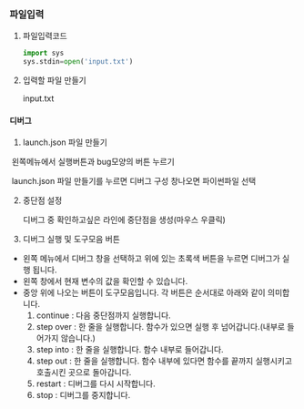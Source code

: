 ### 파일입력

1. 파일입력코드

   ```python
   import sys
   sys.stdin=open('input.txt')
   ```

   

2. 입력할 파일 만들기

   input.txt

#### 디버그

1. launch.json 파일 만들기

​	왼쪽메뉴에서 실행버튼과  bug모양의 버튼 누르기

​	launch.json 파일 만들기를 누르면 디버그 구성 창나오면 파이썬파일 선택

2. 중단점 설정

   디버그 중 확인하고싶은 라인에 중단점을 생성(마우스 우클릭)

3. 디버그 실행 및 도구모음 버튼

- 왼쪽 메뉴에서 디버그 창을 선택하고 위에 있는 초록색 버튼을 누르면 디버그가 실행 됩니다.
- 왼쪽 창에서 현재 변수의 값을 확인할 수 있습니다.
- 중앙 위에 나오는 버튼이 도구모음입니다. 각 버튼은 순서대로 아래와 같이 의미합니다.
  1. continue : 다음 중단점까지 실행합니다.
  2. step over : 한 줄을 실행합니다. 함수가 있으면 실행 후 넘어갑니다.(내부로 들어가지 않습니다.)
  3. step into : 한 줄을 실행합니다. 함수 내부로 들어갑니다.
  4. step out : 한 줄을 실행합니다. 함수 내부에 있다면 함수를 끝까지 실행시키고 호출시킨 곳으로 돌아갑니다.
  5. restart : 디버그를 다시 시작합니다.
  6. stop : 디버그를 중지합니다.